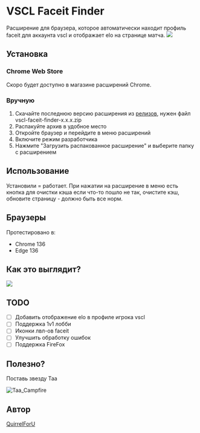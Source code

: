 # VSCL Faceit Finder

Расширение для браузера, которое автоматически находит профиль faceit для аккаунта vscl и отображает elo на странице матча.
![](https://komarev.com/ghpvc/?username=vscl-faceit-finder&color=green&style=pixel&label=REPO+VIEWS&abbreviated=true)

## Установка

### Chrome Web Store
Скоро будет доступно в магазине расширений Chrome.

### Вручную
1. Скачайте последнюю версию расширения из [релизов](https://github.com/QuirrelForU/vscl-faceit-finder/releases), нужен файл vscl-faceit-finder-x.x.x.zip
2. Распакуйте архив в удобное место
3. Откройте браузер и перейдите в меню расширений
4. Включите режим разработчика
5. Нажмите "Загрузить распакованное расширение" и выберите папку с расширением

## Использование

Установили = работает.
При нажатии на расширение в меню есть кнопка для очистки кэша если что-то пошло не так, очистите кэш, обновите страницу - должно быть все норм.

## Браузеры
Протестировано в:
- Chrome 136
- Edge 136

## Как это выглядит?
![](https://iili.io/367Fcg9.png)

## TODO

- [ ] Добавить отображение elo в профиле игрока vscl
- [ ] Поддержка 1v1 лобби
- [ ] Иконки лвл-ов faceit
- [ ] Улучшить обработку ошибок
- [ ] Поддержка FireFox

## Полезно?
Поставь звезду Taa

![Taa_Campfire](https://cdn.7tv.app/emote/667fbb05641c6484d9e78a60/4x.webp)
## Автор

[QuirrelForU](https://github.com/QuirrelForU)

